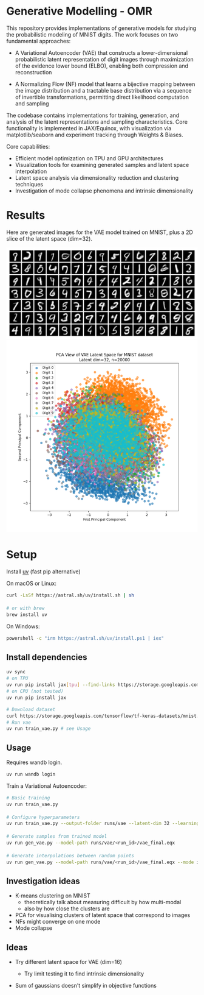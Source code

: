 # Generative Modelling - OMR

This repository provides implementations of generative models for studying the probabilistic modeling of MNIST digits. The work focuses on two fundamental approaches:

- A Variational Autoencoder (VAE) that constructs a lower-dimensional probabilistic latent representation of digit images through maximization of the evidence lower bound (ELBO), enabling both compression and reconstruction

- A Normalizing Flow (NF) model that learns a bijective mapping between the image distribution and a tractable base distribution via a sequence of invertible transformations, permitting direct likelihood computation and sampling

The codebase contains implementations for training, generation, and analysis of the latent representations and sampling characteristics. Core functionality is implemented in JAX/Equinox, with visualization via matplotlib/seaborn and experiment tracking through Weights & Biases.

Core capabilities:
- Efficient model optimization on TPU and GPU architectures
- Visualization tools for examining generated samples and latent space interpolation
- Latent space analysis via dimensionality reduction and clustering techniques
- Investigation of mode collapse phenomena and intrinsic dimensionality

# Results

Here are generated images for the VAE model trained on MNIST, plus a 2D slice of the latent space (dim=32).

![](generated-105.png)
![](pca.png)

# Setup
Install [uv](https://github.com/astral-sh/uv) (fast pip alternative)

On macOS or Linux:
```bash
curl -LsSf https://astral.sh/uv/install.sh | sh

# or with brew
brew install uv
```

On Windows:
```bash
powershell -c "irm https://astral.sh/uv/install.ps1 | iex"
```

## Install dependencies

```bash
uv sync
# on TPU
uv run pip install jax[tpu] --find-links https://storage.googleapis.com/jax-releases/libtpu_releases.html
# on CPU (not tested)
uv run pip install jax
```

```bash
# Download dataset
curl https://storage.googleapis.com/tensorflow/tf-keras-datasets/mnist.npz --output mnist.npz
# Run vae
uv run train_vae.py # see Usage
```

## Usage

Requires wandb login.


```bash
uv run wandb login
```

Train a Variational Autoencoder:
```bash
# Basic training
uv run train_vae.py

# Configure hyperparameters
uv run train_vae.py --output-folder runs/vae --latent-dim 32 --learning-rate 0.001 --batch-size 64 --num-epochs 50 --num-vis-samples 10 --seed 42 --wandb-project vae-mnist

# Generate samples from trained model
uv run gen_vae.py --model-path runs/vae/<run_id>/vae_final.eqx

# Generate interpolations between random points
uv run gen_vae.py --model-path runs/vae/<run_id>/vae_final.eqx --mode interpolate
```

## Investigation ideas

- K-means clustering on MNIST
  - theoretically talk about measuring difficult by how multi-modal
  - also by how close the clusters are
- PCA for visualising clusters of latent space that correspond to images
- NFs might converge on one mode
- Mode collapse


## Ideas
- Try different latent space for VAE (dim=16)
  - Try limit testing it to find intrinsic dimensionality

- Sum of gaussians doesn't simplify in objective functions
